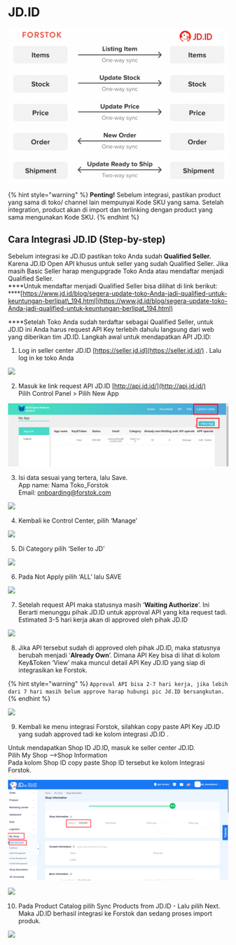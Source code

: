 # JD.ID

![](../../.gitbook/assets/screen-shot-2021-05-31-at-12.22.37-pm.png)

{% hint style="warning" %}
**Penting!**  Sebelum integrasi, pastikan product yang sama di toko/ channel lain mempunyai Kode SKU yang sama. Setelah integration, product akan di import dan terlinking dengan product yang sama mengunakan Kode SKU.
{% endhint %}

## Cara Integrasi JD.ID \(Step-by-step\)

Sebelum integrasi ke JD.ID pastikan toko Anda sudah **Qualified Seller.** Karena JD.ID Open API khusus untuk seller yang sudah Qualified Seller. Jika masih Basic Seller harap mengupgrade Toko Anda atau mendaftar menjadi Qualified Seller.  
****Untuk mendaftar menjadi Qualified Seller bisa dilihat di link berikut:  
****[https://www.jd.id/blog/segera-update-toko-Anda-jadi-qualified-untuk-keuntungan-berlipat\_194.html](https://www.jd.id/blog/segera-update-toko-Anda-jadi-qualified-untuk-keuntungan-berlipat_194.html)  
  
****Setelah Toko Anda sudah terdaftar sebagai Qualified Seller, untuk JD.ID ini Anda harus request API Key terlebih dahulu langsung dari web yang diberikan tim JD.ID. Langkah awal untuk mendapatkan  API JD.ID:

1. Log in seller center JD.ID [https://seller.jd.id](https://seller.jd.id/) . Lalu log in ke toko Anda

![](https://s3.amazonaws.com/cdn.freshdesk.com/data/helpdesk/attachments/production/48062605700/original/0ywhTaNVG6TLxzV859tKmTj7ove2yZNH5g.png?1601870496)

2. Masuk ke link request API JD.ID [http://api.jd.id/](http://api.jd.id/)  
    Pilih Control Panel &gt; Pilih New App

![](../../.gitbook/assets/image%20%2824%29.png)

3. Isi data sesuai yang tertera, lalu Save.  
App name: Nama Toko\_Forstok  
Email: onboarding@forstok.com

![](https://s3.amazonaws.com/cdn.freshdesk.com/data/helpdesk/attachments/production/48062605691/original/KH2xDjdUe-MW3udbrPrNXTAgZWtEi00ong.png?1601870493)

4. Kembali ke Control Center, pilih ‘Manage’

![](https://s3.amazonaws.com/cdn.freshdesk.com/data/helpdesk/attachments/production/48062605693/original/EGLbpBGx85iGrKcCERmaX-oc0jszmLHjGA.png?1601870494)

5. Di Category pilih ‘Seller to JD’

![](https://s3.amazonaws.com/cdn.freshdesk.com/data/helpdesk/attachments/production/48062605694/original/pp5xaF35anUWnbXJnYxso_iNa_TteKV19A.png?1601870495)

6. Pada Not Apply pilih ‘ALL’ lalu SAVE

![](https://s3.amazonaws.com/cdn.freshdesk.com/data/helpdesk/attachments/production/48062605695/original/GsgSJEXOiQ7Reeyro1rcDd0r8Tn5UToYPA.png?1601870495)

7. Setelah request API maka statusnya masih ‘**Waiting Authorize**’. Ini Berarti menunggu pihak JD.ID untuk approval API yang kita request tadi. Estimated 3-5 hari kerja akan di approved oleh pihak JD.ID

![](https://s3.amazonaws.com/cdn.freshdesk.com/data/helpdesk/attachments/production/48062605697/original/zDqkIq9gPdGvxKgHMxHsgrhzP1YVX0_bjA.png?1601870495)

8. Jika API tersebut sudah di approved oleh pihak JD.ID, maka statusnya berubah menjadi ‘**Already Own**’. Dimana API Key bisa di lihat di kolom Key&Token ‘View’ maka muncul detail API Key JD.ID yang siap di integrasikan ke Forstok.

{% hint style="warning" %}
`Approval API bisa 2-7 hari kerja, jika lebih dari 7 hari masih belum approve harap hubungi pic Jd.ID bersangkutan.`
{% endhint %}

![](https://s3.amazonaws.com/cdn.freshdesk.com/data/helpdesk/attachments/production/48062605696/original/qLsll2nGXDmq0k67XmcHkoiJcT964fdikw.png?1601870495)

9. Kembali ke menu integrasi Forstok, silahkan copy paste API Key JD.ID yang sudah approved tadi ke kolom integrasi JD.ID . 

Untuk mendapatkan Shop ID JD.ID, masuk ke seller center JD.ID.   
Pilih My Shop --&gt;Shop Information   
Pada kolom Shop ID copy paste Shop ID tersebut ke kolom Integrasi Forstok.

![](../../.gitbook/assets/image%20%2812%29.png)

![](https://s3.amazonaws.com/cdn.freshdesk.com/data/helpdesk/attachments/production/48062605698/original/J5LeVB3t6eg92zGcfo-DpiG87E_SD238AA.png?1601870495)

  
10. Pada Product Catalog pilih Sync Products from JD.ID -  Lalu pilih Next. Maka JD.ID berhasil integrasi ke Forstok dan sedang proses import produk.

![](https://s3.amazonaws.com/cdn.freshdesk.com/data/helpdesk/attachments/production/48062605699/original/-452dMB4bnP2DT9evo998HKgTK0waKdmfA.png?1601870495)



